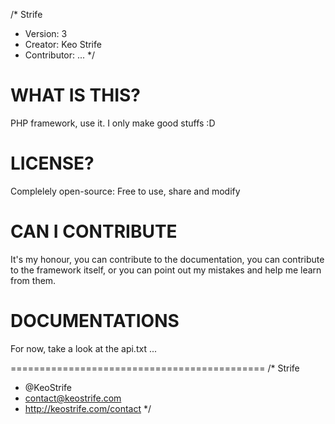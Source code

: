/* Strife
 * Version: 3
 * Creator: Keo Strife
 * Contributor: ...
 */



WHAT IS THIS?
======
PHP framework, use it. I only make good stuffs :D


LICENSE?
======
Complelely open-source:
Free to use, share and modify


CAN I CONTRIBUTE
======
It's my honour, you can contribute to the documentation, you can contribute to the framework itself, or you can point out my mistakes and help me learn from them.


DOCUMENTATIONS
======
For now, take a look at the api.txt ...


============================================
/* Strife
 * @KeoStrife
 * contact@keostrife.com
 * http://keostrife.com/contact
 */
